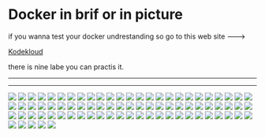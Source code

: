 # Docker in brif or in picture 

if you wanna test your docker undrestanding so go to this web site ---> 

[Kodekloud](https://www.kodekloud.com/p/docker-labs)


there is nine labe you can practis it.

---
___


![](docker_images/docker1.png)
![](docker_images/docker2.png)
![](docker_images/docker3.png)
![](docker_images/docker4.png)
![](docker_images/docker5.png)
![](docker_images/docker6.png)
![](docker_images/docker7.png)
![](docker_images/docker8.png)
![](docker_images/docker9.png)
![](docker_images/docker10.png)
![](docker_images/docker11.png)
![](docker_images/docker12.png)
![](docker_images/docker13.png)
![](docker_images/docker14.png)
![](docker_images/docker15.png)
![](docker_images/docker16.png)
![](docker_images/docker17.png)
![](docker_images/docker18.png)
![](docker_images/docker19.png)
![](docker_images/docker20.png)
![](docker_images/docker21.png)
![](docker_images/docker22.png)
![](docker_images/docker23.png)
![](docker_images/docker24.png)
![](docker_images/docker25.png)
![](docker_images/docker26.png)
![](docker_images/docker27.png)
![](docker_images/docker28.png)
![](docker_images/docker29.png)
![](docker_images/docker30.png)
![](docker_images/docker31.png)
![](docker_images/docker32.png)
![](docker_images/docker33.png)
![](docker_images/docker34.png)
![](docker_images/docker35.png)
![](docker_images/docker36.png)
![](docker_images/docker37.png)
![](docker_images/docker38.png)
![](docker_images/docker39.png)
![](docker_images/docker40.png)
![](docker_images/docker41.png)
![](docker_images/docker42.png)
![](docker_images/docker43.png)
![](docker_images/docker44.png)
![](docker_images/docker45.png)
![](docker_images/docker46.png)
![](docker_images/docker47.png)
![](docker_images/docker48.png)
![](docker_images/docker49.png)
![](docker_images/docker50.png)
![](docker_images/docker51.png)
![](docker_images/docker52.png)
![](docker_images/docker53.png)
![](docker_images/docker54.png)
![](docker_images/docker55.png)
![](docker_images/docker56.png)
![](docker_images/docker57.png)
![](docker_images/docker58.png)
![](docker_images/docker59.png)
![](docker_images/docker60.png)
![](docker_images/docker61.png)
![](docker_images/docker62.png)
![](docker_images/docker63.png)
![](docker_images/docker64.png)
![](docker_images/docker65.png)
![](docker_images/docker66.png)
![](docker_images/docker67.png)
![](docker_images/docker68.png)
![](docker_images/docker69.png)
![](docker_images/docker70.png)
![](docker_images/docker71.png)
![](docker_images/docker72.png)
![](docker_images/docker73.png)
![](docker_images/docker74.png)
![](docker_images/docker75.png)
![](docker_images/docker76.png)
![](docker_images/docker77.png)
![](docker_images/docker78.png)
![](docker_images/docker79.png)
![](docker_images/docker80.png)



